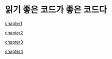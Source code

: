 # 읽기 좋은 코드가 좋은 코드다

[chapter1](Chapter1/chapter1.md)

[chapter2](Chapter2/chapter2.md)

[chapter3](Chapter3/chapter3.md)

[chapter4](Chapter4/chapter4.md)





